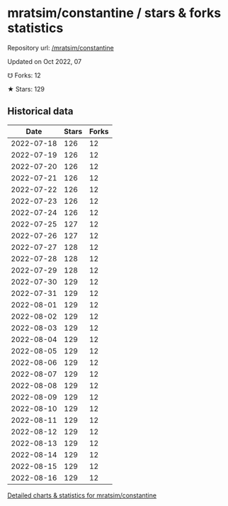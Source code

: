# mratsim/constantine / stars & forks statistics

Repository url: [/mratsim/constantine](https://github.com/mratsim/constantine)

Updated on Oct 2022, 07

☋ Forks: 12

★ Stars: 129

## Historical data
| Date | Stars | Forks |
|------|-------|-------|
| 2022-07-18 | 126 | 12 | 
| 2022-07-19 | 126 | 12 | 
| 2022-07-20 | 126 | 12 | 
| 2022-07-21 | 126 | 12 | 
| 2022-07-22 | 126 | 12 | 
| 2022-07-23 | 126 | 12 | 
| 2022-07-24 | 126 | 12 | 
| 2022-07-25 | 127 | 12 | 
| 2022-07-26 | 127 | 12 | 
| 2022-07-27 | 128 | 12 | 
| 2022-07-28 | 128 | 12 | 
| 2022-07-29 | 128 | 12 | 
| 2022-07-30 | 129 | 12 | 
| 2022-07-31 | 129 | 12 | 
| 2022-08-01 | 129 | 12 | 
| 2022-08-02 | 129 | 12 | 
| 2022-08-03 | 129 | 12 | 
| 2022-08-04 | 129 | 12 | 
| 2022-08-05 | 129 | 12 | 
| 2022-08-06 | 129 | 12 | 
| 2022-08-07 | 129 | 12 | 
| 2022-08-08 | 129 | 12 | 
| 2022-08-09 | 129 | 12 | 
| 2022-08-10 | 129 | 12 | 
| 2022-08-11 | 129 | 12 | 
| 2022-08-12 | 129 | 12 | 
| 2022-08-13 | 129 | 12 | 
| 2022-08-14 | 129 | 12 | 
| 2022-08-15 | 129 | 12 | 
| 2022-08-16 | 129 | 12 | 


[Detailed charts & statistics for mratsim/constantine](https://reviewgithub.com/rep/mratsim/constantine)
